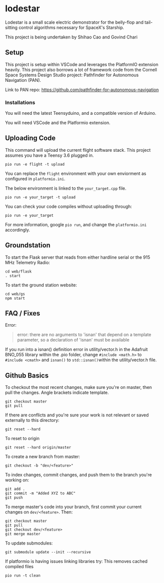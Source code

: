 # lodestar
Lodestar is a small scale electric demonstrator for the belly-flop and tail-sitting control algorithms necessary for SpaceX's Starship.

This project is being undertaken by Shihao Cao and Govind Chari

## Setup

This project is setup within VSCode and leverages the PlatformIO extension heavily. This project also borrows a lot of framework code from the Cornell Space Systems Design Studio project: Pathfinder for Autonomous Navigation (PAN).

Link to PAN repo:
https://github.com/pathfinder-for-autonomous-navigation

### Installations

You will need the latest Teensyduino, and a compatible version of Arduino.

You will need VSCode and the Platformio extension.

## Uploading Code

This command will upload the current flight software stack.
This project assumes you have a Teensy 3.6 plugged in.
```
pio run -e flight -t upload
```

You can replace the `flight` environment with your own enviorment as configured in `platformio.ini`.

The below environment is linked to the `your_target.cpp` file.
```
pio run -e your_target -t upload
```

You can check your code compiles without uploading through:
```
pio run -e your_target
```

For more information, google `pio run`, and change the `platformio.ini` accordingly.

## Groundstation

To start the Flask server that reads from either hardline serial or the 915 MHz Telemetry Radio:
```
cd web/flask
. start
```

To start the ground station website:
```
cd web/gs
npm start
```

## FAQ / Fixes
Error:
> error: there are no arguments to 'isnan' that depend on a template parameter, so a declaration of 'isnan' must be available

If you run into a isnan() definition error in utility/vector.h in the Adafruit BNO_055 library within the .pio folder, change `#include <math.h>` to `#include <cmath>` and `isnan()` to `std::isnan()`within the utility/vector.h file.

## Github Basics

To checkout the most recent changes, make sure you're on master, then pull the changes.
Angle brackets indicate template.

```
git checkout master
git pull
```

If there are conflicts and you're sure your work is not relevant or saved externally to this directory:
```
git reset --hard
```

To reset to origin
```
git reset --hard origin/master
```

To create a new branch from master:
```
git checkout -b "dev/<feature>"
```

To index changes, commit changes, and push them to the branch you're working on:
```
git add .
git commit -m "Added XYZ to ABC"
git push
```

To merge master's code into your branch, first commit your current
changes on `dev/<feature>`. Then:

```
git checkout master
git pull
git checkout dev/<feature>
git merge master
```

To update submodules:
```
git submodule update --init --recursive
```

If platformio is having issues linking libraries try:
This removes cached compiled files
```
pio run -t clean
```